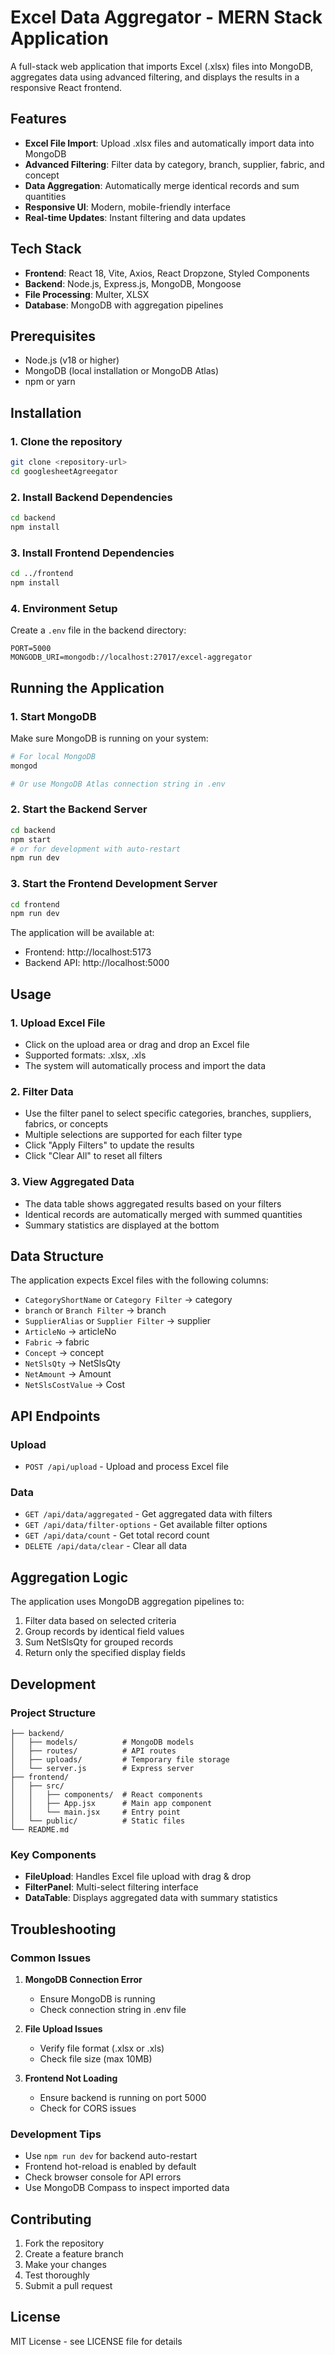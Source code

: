 # Excel Data Aggregator - MERN Stack Application

A full-stack web application that imports Excel (.xlsx) files into MongoDB, aggregates data using advanced filtering, and displays the results in a responsive React frontend.

## Features

- **Excel File Import**: Upload .xlsx files and automatically import data into MongoDB
- **Advanced Filtering**: Filter data by category, branch, supplier, fabric, and concept
- **Data Aggregation**: Automatically merge identical records and sum quantities
- **Responsive UI**: Modern, mobile-friendly interface
- **Real-time Updates**: Instant filtering and data updates

## Tech Stack

- **Frontend**: React 18, Vite, Axios, React Dropzone, Styled Components
- **Backend**: Node.js, Express.js, MongoDB, Mongoose
- **File Processing**: Multer, XLSX
- **Database**: MongoDB with aggregation pipelines

## Prerequisites

- Node.js (v18 or higher)
- MongoDB (local installation or MongoDB Atlas)
- npm or yarn

## Installation

### 1. Clone the repository
```bash
git clone <repository-url>
cd googlesheetAgreegator
```

### 2. Install Backend Dependencies
```bash
cd backend
npm install
```

### 3. Install Frontend Dependencies
```bash
cd ../frontend
npm install
```

### 4. Environment Setup
Create a `.env` file in the backend directory:
```env
PORT=5000
MONGODB_URI=mongodb://localhost:27017/excel-aggregator
```

## Running the Application

### 1. Start MongoDB
Make sure MongoDB is running on your system:
```bash
# For local MongoDB
mongod

# Or use MongoDB Atlas connection string in .env
```

### 2. Start the Backend Server
```bash
cd backend
npm start
# or for development with auto-restart
npm run dev
```

### 3. Start the Frontend Development Server
```bash
cd frontend
npm run dev
```

The application will be available at:
- Frontend: http://localhost:5173
- Backend API: http://localhost:5000

## Usage

### 1. Upload Excel File
- Click on the upload area or drag and drop an Excel file
- Supported formats: .xlsx, .xls
- The system will automatically process and import the data

### 2. Filter Data
- Use the filter panel to select specific categories, branches, suppliers, fabrics, or concepts
- Multiple selections are supported for each filter type
- Click "Apply Filters" to update the results
- Click "Clear All" to reset all filters

### 3. View Aggregated Data
- The data table shows aggregated results based on your filters
- Identical records are automatically merged with summed quantities
- Summary statistics are displayed at the bottom

## Data Structure

The application expects Excel files with the following columns:
- `CategoryShortName` or `Category Filter` → category
- `branch` or `Branch Filter` → branch
- `SupplierAlias` or `Supplier Filter` → supplier
- `ArticleNo` → articleNo
- `Fabric` → fabric
- `Concept` → concept
- `NetSlsQty` → NetSlsQty
- `NetAmount` → Amount
- `NetSlsCostValue` → Cost

## API Endpoints

### Upload
- `POST /api/upload` - Upload and process Excel file

### Data
- `GET /api/data/aggregated` - Get aggregated data with filters
- `GET /api/data/filter-options` - Get available filter options
- `GET /api/data/count` - Get total record count
- `DELETE /api/data/clear` - Clear all data

## Aggregation Logic

The application uses MongoDB aggregation pipelines to:
1. Filter data based on selected criteria
2. Group records by identical field values
3. Sum NetSlsQty for grouped records
4. Return only the specified display fields

## Development

### Project Structure
```
├── backend/
│   ├── models/          # MongoDB models
│   ├── routes/          # API routes
│   ├── uploads/         # Temporary file storage
│   └── server.js        # Express server
├── frontend/
│   ├── src/
│   │   ├── components/  # React components
│   │   ├── App.jsx      # Main app component
│   │   └── main.jsx     # Entry point
│   └── public/          # Static files
└── README.md
```

### Key Components
- **FileUpload**: Handles Excel file upload with drag & drop
- **FilterPanel**: Multi-select filtering interface
- **DataTable**: Displays aggregated data with summary statistics

## Troubleshooting

### Common Issues

1. **MongoDB Connection Error**
   - Ensure MongoDB is running
   - Check connection string in .env file

2. **File Upload Issues**
   - Verify file format (.xlsx or .xls)
   - Check file size (max 10MB)

3. **Frontend Not Loading**
   - Ensure backend is running on port 5000
   - Check for CORS issues

### Development Tips

- Use `npm run dev` for backend auto-restart
- Frontend hot-reload is enabled by default
- Check browser console for API errors
- Use MongoDB Compass to inspect imported data

## Contributing

1. Fork the repository
2. Create a feature branch
3. Make your changes
4. Test thoroughly
5. Submit a pull request

## License

MIT License - see LICENSE file for details
